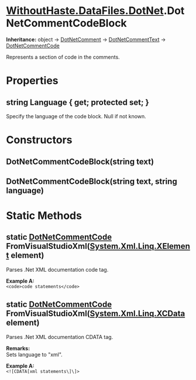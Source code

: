 # [WithoutHaste.DataFiles.DotNet](TableOfContents.WithoutHaste.DataFiles.DotNet.md).DotNetCommentCodeBlock

**Inheritance:** object → [DotNetComment](WithoutHaste.DataFiles.DotNet.DotNetComment.md) → [DotNetCommentText](WithoutHaste.DataFiles.DotNet.DotNetCommentText.md) → [DotNetCommentCode](WithoutHaste.DataFiles.DotNet.DotNetCommentCode.md)  

Represents a section of code in the comments.  

# Properties

## string Language { get; protected set; }

Specify the language of the code block. Null if not known.  

# Constructors

## DotNetCommentCodeBlock(string text)

## DotNetCommentCodeBlock(string text, string language)

# Static Methods

## static [DotNetCommentCode](WithoutHaste.DataFiles.DotNet.DotNetCommentCode.md) FromVisualStudioXml([System.Xml.Linq.XElement](https://docs.microsoft.com/en-us/dotnet/api/system.xml.linq.xelement) element)

Parses .Net XML documentation code tag.  

**Example A:**  
`<code>code statements</code>`  

## static [DotNetCommentCode](WithoutHaste.DataFiles.DotNet.DotNetCommentCode.md) FromVisualStudioXml([System.Xml.Linq.XCData](https://docs.microsoft.com/en-us/dotnet/api/system.xml.linq.xcdata) element)

Parses .Net XML documentation CDATA tag.  

**Remarks:**  
Sets language to "xml".  

**Example A:**  
`<![CDATA[xml statements\]\]>`  

